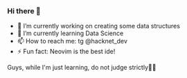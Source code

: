 ### Hi there 👋

- 🔭 I’m currently working on creating some data structures
- 🌱 I’m currently learning Data Science
- 📫 How to reach me: tg @hacknet_dev
- ⚡ Fun fact: Neovim is the best ide!

Guys, while I'm just learning, do not judge strictly🙂🙃
